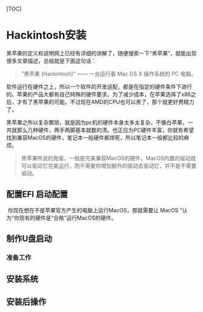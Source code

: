 
[TOC]

# Hackintosh安装

​        黑苹果的定义和说明网上已经有详细的讲解了，随便搜索一下“黑苹果”，就能出现很多文章描述，总结就是下面这句话：

> "黑苹果 (Hackintosh)" —— 一台运行着 Mac OS X 操作系统的 PC 电脑。

​     软件运行在硬件之上，所以一个软件的开发适配，都是在指定的硬件条件下进行的。苹果的产品大都有自己特殊的硬件要求。为了减少成本，在苹果选择了x86之后，才有了黑苹果的可能。不过现在AMD的CPU也可以黑了，那个就更好费精力了。

​        黑苹果之所以复杂繁琐，就是因为pc机的硬件本身太多太复杂，不像白苹果，一共就那么几种硬件，两手两脚基本就数的清。也正应为PC硬件丰富，你就有希望找到兼容MacOS的硬件，笔记本一般硬件都焊死，所以笔记本一般都比较的麻烦。

> 黑苹果所说的免驱，一般是完美兼容MacOS的硬件，MacOS内置的驱动就可以驱动它完美运行，而不需要你增加额外的驱动去驱动它，并不是不需要驱动。

## 配置EFI 启动配置

​      你现在想在不是苹果官方产生的电脑上运行MacOS，那就需要让 MacOS “认为”你现有的硬件是“合格”运行MacOS的硬件。

## 制作U盘启动

### 准备工作




## 安装系统

## 安装后操作

###




